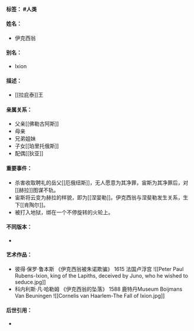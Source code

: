 #### 标签： #人类
#### 姓名：
- 伊克西翁
#### 别名：
- Ixion
#### 描述：
- [[拉庇泰]]王
#### 亲属关系：
- 父亲[[佛勒古阿斯]]
- 母亲
- 兄弟姐妹
- 子女[[珀里托俄斯]]
- 配偶[[狄亚]]
#### 重要事件：
- 杀害收取聘礼的岳父[[厄俄纽斯]]，无人愿意为其净罪，宙斯为其净罪后，对[[赫拉]]图谋不轨。
- 宙斯将云变为赫拉的样貌，即为[[涅婓勒]]。伊克西翁与涅斐勒发生关系，生下[[肯陶尔]]。
- 被打入地狱，绑在一个不停旋转的火轮上。
#### 不同版本：
- 
#### 艺术作品：
- 彼得·保罗·鲁本斯 《伊克西翁被朱诺欺骗》 1615 法国卢浮宫
![[Peter Paul Rubens-Ixion, king of the Lapiths, deceived by Juno, who he wished to seduce.jpg]]
- 科内利斯·凡·哈勒姆 《伊克西翁的坠落》 1588 鹿特丹Museum Boijmans Van Beuningen
![[Cornelis van Haarlem-The Fall of Ixion.jpg]]
#### 后世引用：
- 